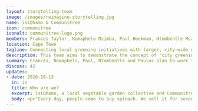 ```yaml
---
layout: storytelling-team
image: /images/reimagine-storytelling.jpg
name: isiQhamo & Communitree
icon: communitree
iconalt: communitree-logo.png
members: Frances Taylor, Nomaphelo Mzimba, Paul Hoekman, Ntombentle Mcasa and Paulos Ngowana
location: Cape Town
tagline: Connecting local greening initiatives with larger, city-wide greening strategies
description: This team aims to demonstrate the concept of 'city greening', through their work in Delft, Cape Town.
summary: Frances, Nomaphelo, Paul, Ntombentle and Paulos plan to work together with local government, other organisations and the public to integrate the their vision for the community of Delft with a citywide strategy of urban greening and gardening.
discuss: 42
updates:
- date: 2016-10-13
  in: in
  title: Who are we?
  excerpt: isiQhamo, a local vegetable garden collective and Communitree, an organisation focused on greening Cape Town, are working together for the &#35;CBStoryChallenge to create improve public space and environmental conservation for areas such as Delft, a township on the outskirts of the city.
  body: <p>"Every day, people come to buy spinach. We sell it for seven or eight rant, where at the shops, it is ten rand," explains Nomaphelo Mzimba, leader and Inspector of Gardens at isiQhamo, a vegetable garden collective in Delft. "It is fresh; we cut it <i>right there</i>. Now we want potatoes and everything from the ground."</p><p>"Mielies as well," adds Nontle Mcasa, also of isiQhamo. "And it avoids going on transport, to order and to go and collect the order."</p><p>isiQhamo has been working for more than a year trying to get permission to use a piece of public land to expand their production. In the meantime they have been setting up sidewalk gardens next to a road where people often dump their garbage. "We saw the ground was dirty. We cleared it and we can now work it. The ground produces so we can eat," says Paulos Ngowana, another member of the team.</p><div class="col-xs-4 sdcu1-left"><img class="ctupdate-image" src="/storytelling/img/communitree-1.1.jpg"><i>Frances Taylor</i></div><div class="col-xs-4 sdcu1-left"><img class="ctupdate-image" src="/storytelling/img/communitree-1.2.jpg"><i>Nomaphelo Mzimba</i></div><p>isiQhamo, whose focus is urban farming, is working with Communitree, an organisation focused on greening Cape Town. Frances Taylor of Communitree explains&#58; "There are so many people in Cape Town who love gardening and enjoy being in spaces with trees and plants. Some parts of Cape Town, usually the wealthy ones, are far more green and lush than others."</p><p>Communitree aspires to help people - especially people who have the kind of inspiration that isiQhamo  has - to make their area greener and more beautiful. Communitree is also concerned with what type of greening is happening. We want our greening projects to contribute to the integrity of Cape Town’s environment - be it cleaner water, cleaner air, green corridors between conservation areas, and so forth.</p><p>isiQhamo wants to farm next to an area zoned for conservation. We want to work together so that their farming activities help form a barrier preventing people from dumping on the conservation area. The dumping dirties the soil and pollutes the water that children play in. We would also like the conservation area to be more of a public space that the people of Delft can enjoy in the same way that people in Newlands enjoy Table Mountain.</p><p>The core of our story is about taking action to improve food security and to prevent environmental degradation. Communitree meets isiQhamo&#58; urban greening meets urban farming.</p><p>"These two have a strong overlap, but very much require collaboration, planning and a unified vision to work in the long term. During this competition we are working on building our joint vision and building our team. This is just the first step of a bigger project." says Paul Hoekman, of Communitree. Both organisations want to grow. Communitree wants to expand to other cities as well.</p><div class="col-xs-4 sdcu1-left"><img class="ctupdate-image" src="/storytelling/img/communitree-1.3.jpg"><i>Ntombentle Mcasa</i></div><div class="col-xs-4 sdcu1-left"><img class="ctupdate-image" src="/storytelling/img/communitree-1.4.jpg"><i>Paul Hoekman</i></div><div class="col-xs-4 sdcu1-left"><img class="ctupdate-image" src="/storytelling/img/communitree-1.5.jpg"><i>Paulos Ngowana</i></div><p>"We expect our story to have back stories and side stories of working together across cultural and language barriers, and the difficulties of inequality in a working group."</p><p>Both of our projects furthermore depend on community involvement. "We would like to let people know they can get up in the morning and work and come home with something to put on the table for the children", says Mcasa.</p><p>Communitree also aims at mobilising the larger Delft community to support the greening project. Through this collaboration, we aim to engage the local population in our projects and strengthen community ties.</p><p>Our first day at the Codebridge workshop was great because be learned about all the tools we could use to get our story out there. We agreed to make all material in both English and isiXhosa so that people can express themselves in the way they are most comfortable, and with dignity. We ended feeling comfortable working together and are really excited about the project. We believe we can inspire action and create a network of support through this competition. We are very excited to take our project forward.</p>
---
```

